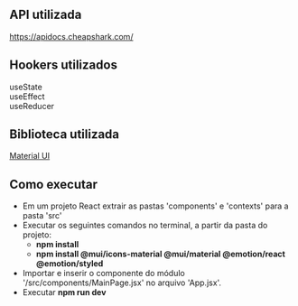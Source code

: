 ## API utilizada
https://apidocs.cheapshark.com/

## Hookers utilizados
useState<br>
useEffect<br>
useReducer

## Biblioteca utilizada
[Material UI](https://mui.com/material-ui/)

## Como executar
- Em um projeto React extrair as pastas 'components' e 'contexts' para a pasta 'src' <br>
- Executar os seguintes comandos no terminal, a partir da pasta do projeto: <br>
  - **npm install** <br>
  - **npm install @mui/icons-material @mui/material @emotion/react @emotion/styled** <br>
- Importar e inserir o componente do módulo '/src/components/MainPage.jsx' no arquivo 'App.jsx'. <br>
- Executar **npm run dev**
